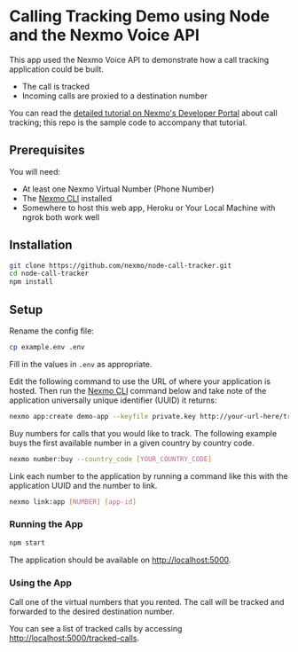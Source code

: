 # Calling Tracking Demo using Node and the Nexmo Voice API

This app used the Nexmo Voice API to demonstrate how a call tracking application could be built.

* The call is tracked
* Incoming calls are proxied to a destination number

You can read the [detailed tutorial on Nexmo's Developer Portal](https://developer.nexmo.com/tutorials/call-tracking) about call tracking; this repo is the sample code to accompany that tutorial.

## Prerequisites

You will need:

* At least one Nexmo Virtual Number (Phone Number)
* The [Nexmo CLI](https://github.com/Nexmo/nexmo-cli/) installed
* Somewhere to host this web app, Heroku or Your Local Machine with ngrok both work well

## Installation

```sh
git clone https://github.com/nexmo/node-call-tracker.git
cd node-call-tracker
npm install
```

## Setup

Rename the config file:

```sh
cp example.env .env
```

Fill in the values in `.env` as appropriate.

Edit the following command to use the URL of where your application is hosted. Then run the [Nexmo CLI](https://github.com/nexmo/nexmo-cli) command below and take note of the application universally unique identifier (UUID) it returns:

```sh
nexmo app:create demo-app --keyfile private.key http://your-url-here/track-call http://your-url-here/event
```

Buy numbers for calls that you would like to track. The following example buys the first available number in a given country by country code.

```sh
nexmo number:buy --country_code [YOUR_COUNTRY_CODE]
```

Link each number to the application by running a command like this with the application UUID and the number to link.

```sh
nexmo link:app [NUMBER] [app-id]
```

### Running the App

```sh
npm start
```

The application should be available on <http://localhost:5000>.

### Using the App

Call one of the virtual numbers that you rented. The call will be tracked and forwarded to the desired destination number.

You can see a list of tracked calls by accessing <http://localhost:5000/tracked-calls>.
